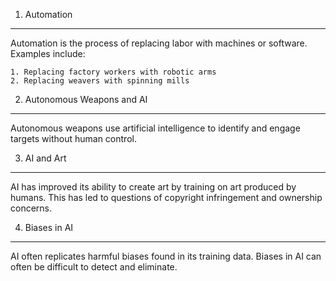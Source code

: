 1. Automation

---

Automation is the process of replacing labor with machines or software. Examples include:

    1. Replacing factory workers with robotic arms
    2. Replacing weavers with spinning mills

2. Autonomous Weapons and AI

---

Autonomous weapons use artificial intelligence to identify and engage targets without human control.

3. AI and Art

---

AI has improved its ability to create art by training on art produced by humans. This has led to questions of copyright infringement and ownership concerns.

4. Biases in AI

---

AI often replicates harmful biases found in its training data. Biases in AI can often be difficult to detect and eliminate.
